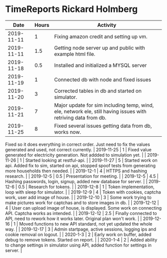 # TimeReports Rickard Holmberg
| Date        |  Hours  | Activity                                       |
| ----------- | ------- |------------------------------------------------
| 2019-11-11  | 1       | Fixing amazon credit and setting up vm. |
| 2019-11-11  | 1.5     | Getting node server up and public with example html file. |
| 2019-11-18  | 0.5	    | Installed and initialized a MYSQL server |
| 2019-11-19  | 1	    | Connected db with node and fixed issues | 
| 2019-11-20  | 3	    | Corrected tables in db and started on simulator. |
| 2019-11-21  | 7       | Major update for sim including temp, wind, ele, network ele, still having issues with retriving data from db. |
| 2019-11-25  | 8       | Fixed several issues getting data from db, works now. 
Fixed so it does everything in correct order. Just need to fix the values generated and used, not correct currently.
| 2019-11-25  | 1       | Fixed value generated for electricity generation. Not addded to simulation yet. |
| 2019-11-26  | 1       | Started looking at restful-api. |
| 2019-11-27  | 5       | Started work on api. Added fix to sim, started on api, stopped spoof tests from generating more households then needed. |
| 2019-12-1   | 4       | HTTPS and hashing research. |
| 2019-12-5   | 0.5     | Presentation for meeting. |
| 2019-12-5   | 4.5     | Hashing passwords, login, signup, added new database for server. |
| 2019-12-6   | 0.5     | Research for tokens. |
| 2019-12-8   | 1       | Token implementation, loop with sleep for simulator. |
| 2019-12-9   | 4       | Token with cookies, captcha work, user add image of house. |
| 2019-12-10  | 3       | Some work trying to make pictures work for captchas and to store images in db. |
| 2019-12-12  | 4       | User can upload image of house, is displayed. Some work on connecting API. Captcha works as intended. |
| 2019-12-12  | 2.5     | Finally connected to API, need to rework how it works later. Original plan won't work. |
| 2019-12-16  | 1       | Moved functions to new API standard, not yet updated the whole way. |
| 2019-12-17  | 3       | Admin startpage, active sessions, logging ips and cookie removal on logout. |
| 2020-1-3    | 2       | Early work on buffer, added debug to remove tokens. Started on report. |
| 2020-1-4    | 2       | Added ability to change settings in simulator using API, added function for settings in server. |